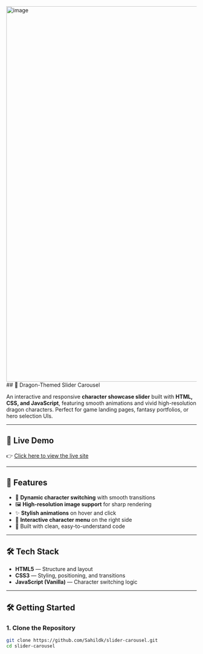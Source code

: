 <img width="1920" height="991" alt="image" src="https://github.com/user-attachments/assets/11946839-0c68-4a4c-ae05-27d2e1745573" />
## 🐉 Dragon-Themed Slider Carousel

An interactive and responsive **character showcase slider** built with **HTML, CSS, and JavaScript**, featuring smooth animations and vivid high-resolution dragon characters. Perfect for game landing pages, fantasy portfolios, or hero selection UIs.

---

## 🔗 Live Demo

👉 [Click here to view the live site](https://sahildk.github.io/Slider-Carousel/)

---

## 📸 Features

- 🔁 **Dynamic character switching** with smooth transitions
- 🖼️ **High-resolution image support** for sharp rendering
- ✨ **Stylish animations** on hover and click
- 🎯 **Interactive character menu** on the right side
- 🧠 Built with clean, easy-to-understand code

---

## 🛠️ Tech Stack

- **HTML5** — Structure and layout
- **CSS3** — Styling, positioning, and transitions
- **JavaScript (Vanilla)** — Character switching logic

---

## 🛠️ Getting Started

### 1. Clone the Repository

```bash
git clone https://github.com/Sahildk/slider-carousel.git
cd slider-carousel
